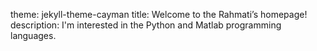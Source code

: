 theme: jekyll-theme-cayman
title: Welcome to the Rahmati’s homepage!
description: I'm interested in the Python and Matlab programming languages.
